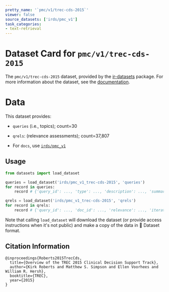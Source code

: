 ```yaml
---
pretty_name: '`pmc/v1/trec-cds-2015`'
viewer: false
source_datasets: ['irds/pmc_v1']
task_categories:
- text-retrieval
---
```


# Dataset Card for `pmc/v1/trec-cds-2015`

The `pmc/v1/trec-cds-2015` dataset, provided by the [ir-datasets](https://ir-datasets.com/) package.
For more information about the dataset, see the [documentation](https://ir-datasets.com/pmc#pmc/v1/trec-cds-2015).

# Data

This dataset provides:
 - `queries` (i.e., topics); count=30
 - `qrels`: (relevance assessments); count=37,807

 - For `docs`, use [`irds/pmc_v1`](https://huggingface.co/datasets/irds/pmc_v1)

## Usage

```python
from datasets import load_dataset

queries = load_dataset('irds/pmc_v1_trec-cds-2015', 'queries')
for record in queries:
    record # {'query_id': ..., 'type': ..., 'description': ..., 'summary': ...}

qrels = load_dataset('irds/pmc_v1_trec-cds-2015', 'qrels')
for record in qrels:
    record # {'query_id': ..., 'doc_id': ..., 'relevance': ..., 'iteration': ...}

```

Note that calling `load_dataset` will download the dataset (or provide access instructions when it's not public) and make a copy of the
data in 🤗 Dataset format.

## Citation Information

```
@inproceedings{Roberts2015TrecCds,
  title={Overview of the TREC 2015 Clinical Decision Support Track},
  author={Kirk Roberts and Matthew S. Simpson and Ellen Voorhees and William R. Hersh},
  booktitle={TREC},
  year={2015}
}
```
